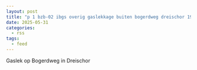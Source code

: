 ```yaml
---
layout: post
title: "p 1 bzb-02 ibgs overig gaslekkage buiten bogerdweg dreischor 192895 192831"
date: 2025-05-31
categories: 
  - rss
tags: 
  - feed
---
```


Gaslek op Bogerdweg in Dreischor
